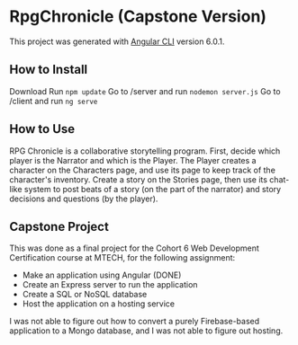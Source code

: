 # RpgChronicle (Capstone Version)

This project was generated with [Angular CLI](https://github.com/angular/angular-cli) version 6.0.1.

## How to Install

Download
Run `npm update`
Go to /server and run `nodemon server.js`
Go to /client and run `ng serve`

## How to Use

RPG Chronicle is a collaborative storytelling program.
First, decide which player is the Narrator and which is the Player.
The Player creates a character on the Characters page, and use its page to keep track of the character's inventory.
Create a story on the Stories page, then use its chat-like system to post beats of a story (on the part of the narrator) and story decisions and questions (by the player).

## Capstone Project

This was done as a final project for the Cohort 6 Web Development Certification course at MTECH, for the following assignment:

- Make an application using Angular (DONE)
- Create an Express server to run the application
- Create a SQL or NoSQL database
- Host the application on a hosting service

I was not able to figure out how to convert a purely Firebase-based application to a Mongo database, and I was not able to figure out hosting.
